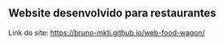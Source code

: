 ## Website desenvolvido para restaurantes
Link do site: https://bruno-mkti.github.io/web-food-wagon/
